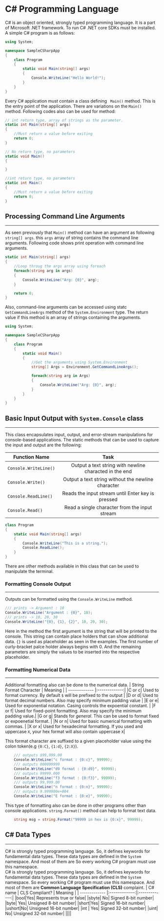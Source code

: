 # C# Programming Language

C# is an object oriented, strongly typed programming language. It is a part of Microsoft .NET framework. 
To run C# .NET core SDKs must be installed.
A simple C# program is as follows:
```csharp
using System;

namespace SampleCSharpApp 
{
    class Program
    {
        static void Main(string[] args)
        {
            Console.WriteLine("Hello World!");
        }
    }
}
```
Every C# application must contain a class defining  ``` Main()``` method. This is the entry point of the application.
There are variations on the ``` Main() ``` method. Following codes  also can be used for method:
```csharp
// int return type, array of strings as the parameter.
static int Main(string[] args)
{
    //Must return a value before exiting
    return 0;
}

// No return type, no parameters
static void Main()
{

}

//int return type, no parameters 
static int Main()
{
    //Must return a value before exiting
    return 0;    
}

```

## Processing Command Line Arguments
---
As seen previously that  ```Main()``` method can have an argument as following  ```string[] args```. this ```args``` array of string contains the command line arguments. Following code shows print operation with command line arguments.
```csharp
static int Main(string[] args) 
{
    //Loop throug the args array using foreach
    foreach(string arg in args) 
    {
        Console.WriteLine("Arg: {0}", arg);
    }

    return 0;
}
```
Also, command-line arguments can be accessed using statc ```GetCommandLineArgs``` method of the ```System.Environment``` type. The return value if this method is an array of strings containing the arguments.
```csharp
using System;

namespace SampleCSharpApp 
{
    class Program
    {
        static void Main()
        {
            //Get the arguments using System.Environment
            string[] Args = Environment.GetCommandLineArgs();

            foreach(string arg in Args) 
            {
                Console.WriteLine("Arg: {0}", arg);
            }
        }
    }
}
```
## Basic Input Output with ```System.Console``` class
---
This class encapsulates input, output, and error-stream manipulations for console-based applications. The static methods that can be used to capture the input and output are the following:

| Function Name | Task        | 
| ------------- |:-------------:|
| ```Console.WriteLine()```  | Output a text string with newline characted in the end      | 
| ```Console.Write()``` | Output a text string without the newline character|
| ```Console.ReadLine()```| Reads the input stream until Enter key is pressed|
|```Console.Read()```| Read a single character from the input stream |

```csharp
class Program 
{
    static void Main(string[] args)
    {
        Console.WriteLine("This is a string.");
        Console.ReadLine();
    }
}
```
There are other methods  available in this class that can be used to manipulate the terminal.

### Formatting Console Output
---
Outputs can be formatted using the ```Console.WriteLine``` method. 

```csharp
/// prints -> Argument : 10
Console.WriteLine("Argument : {0}", 10);
/// prints -> 10, 20, 30
Console.WriteLine("{0}, {1}, {2}", 10, 20, 30);
```
Here in the method the first argument is the string that will be printed to the console. This string can contain place holders that can show additional data. `{}` is used as placeholder as seen in the examples. The first number of curly-bracket palce holder always begins with 0. And the remaining parameters are simply the values to be inserted into the respective placeholder.

### Formatting Numerical Data
---
Additional formatting also can be done to the numerical data.
| String Format Character | Meaning        | 
| ------------- |:-------------:|
|C or c| Used to format currency. By default ```$``` will be prefixed to the output |
|D or d| Used to format decimal numbers. Also may specify minimum padding value |
|E or e| Used for exponential notation. Casing controls the expoential constant. |
|F or f| Used for fixed-point formatting. Also may specify the minimum padding value.|
|G or g| Stands for *general*. This can be used to format fixed or expoenetial format. |
|N or n| Used for basic numerical formatting with commas. |
|X or x| Used for hexadecimal formatting. If you used and uppercase `X`, your hex format will also contain uppercase `X`|

This format character are suffixed to a given placeholder value using the colon token(e.g ```{0:C}```, ```{1:d}```, ```{2:X}```). 

```csharp
    /// outputs $99,999.00
    Console.WriteLine("c format : {0:c}", 99999);
    /// outputs 000099999
    Console.WriteLine("d9 format : {0:d9}", 99999);
    /// outputs 99999.000
    Console.WriteLine("f3 format : {0:f3}", 99999);
    /// outputs 99,999.00
    Console.WriteLine("n format : {0:n}", 99999);
    /// outputs 9.999900e+004
    Console.WriteLine("E format : {0:e}", 99999);
```
This type of formatting also can be done in other programs other than console applications. ```string.Format()``` method can help to format text data.
```csharp
    string msg = string.Format("99999 in hex is {0:x}", 99999);
```

## C# Data Types
---
C# is strongly typed programming language. So, it defines keywords for fundamental data types. These data types are defined in the ```System``` namespace. And most of them are  So every working C# program must use this namespace.  
C# is strongly typed programming language. So, it defines keywords for fundamental data types. These data types are defined in the ```System``` namespace. So every working C# program must use this namespace. And most of them are **Common Language Specification (CLS)** complaint.
| C# name | CLS Compliant? | Meaning |
| ------------- |:-------------:|:-------------:|
|bool|Yes| Represents true or false|
|sbyte| No| Signed 8-bit number|
|byte| Yes| Unsigned 8-bit number|
|short|Yes| Signed 16-bit number|
|ushort|No| Unsigned 16-bit number|
|int | Yes| Signed 32-bit number|
|uint| No| Unsigned 32-bit number|
||||